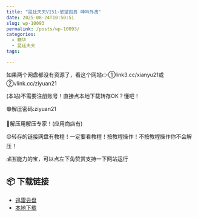 ```yaml
---
title: "昆廷夫夫V151-慾望孤島 呻吟外洩"
date: 2025-08-24T10:50:51
slug: wp-10093
permalink: /posts/wp-10093/
categories:
  - 精华
  - 昆廷夫夫
tags:

---
```


如果两个网盘都没有资源了，看这个网站👉①link3.cc/xianyu21或②vlink.cc/ziyuan21

(本站)不需要注册账号！直接点本地下载转存OK？懂吧！

🟢解压密码:ziyuan21

🔵解压用解压专家！(应用商店有)

🟡转存的链接网盘有教程！一定要看教程！按教程操作！不按教程操作你不会解压！

💰🈶能力的宝，可以点左下角赞赏支持一下网站运行

## 📦 下载链接
- [迅雷云盘](https://blziyuan21.com/pay-download/10093?key=8bb3d778b0&down_id=0)
- [本地下载](https://blziyuan21.com/pay-download/10093?key=8bb3d778b0&down_id=1)

